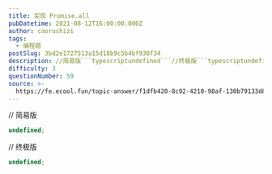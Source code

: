 ```yaml
---
title: 实现 Promise.all
pubDatetime: 2021-08-12T16:00:00.000Z
author: caorushizi
tags:
  - 编程题
postSlug: 3bd2e1727513a15d18b9c5b4bf938f34
description: //简易版```typescriptundefined```//终极版```typescriptundefined```
difficulty: 3
questionNumber: 59
source: >-
  https://fe.ecool.fun/topic-answer/f1dfb420-8c92-4210-98af-130b79133d82?orderBy=updateTime&order=desc&tagId=26
---
```


// 简易版

```typescript
undefined;
```

// 终极版

```typescript
undefined;
```
